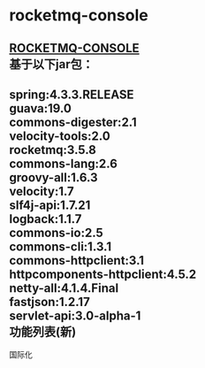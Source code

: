 rocketmq-console
====================================================================
[ROCKETMQ-CONSOLE](https://github.com/lvhonglei1987/rocketmq-console)		
基于以下jar包：
---------------------------------------------------------------------------
spring:4.3.3.RELEASE		
guava:19.0		
commons-digester:2.1		
velocity-tools:2.0		
rocketmq:3.5.8		
commons-lang:2.6		
groovy-all:1.6.3		
velocity:1.7		
slf4j-api:1.7.21		
logback:1.1.7		
commons-io:2.5		
commons-cli:1.3.1		
commons-httpclient:3.1		
httpcomponents-httpclient:4.5.2		
netty-all:4.1.4.Final		
fastjson:1.2.17		
servlet-api:3.0-alpha-1		
功能列表(新)		
-----------------------------------------------------------------------------
国际化